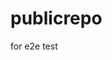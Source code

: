 # publicrepo
for e2e test








































































































































































































































































































































































































































































































































































































































































































































































































































































































































































































































































































































































































































































































































































































































































































































































































































































































































































































































































































































































































































































































































